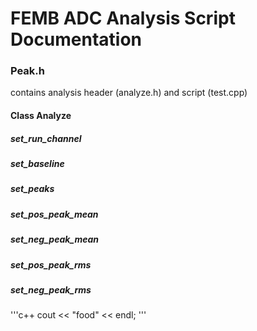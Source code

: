 
# FEMB ADC Analysis Script Documentation

### Peak.h

contains analysis header (analyze.h) and script (test.cpp)

#### Class Analyze

##### set_run_channel

##### set_baseline

##### set_peaks

##### set_pos_peak_mean

##### set_neg_peak_mean

##### set_pos_peak_rms

##### set_neg_peak_rms

'''c++
cout << "food" << endl;
'''

